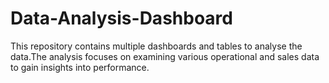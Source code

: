 # Data-Analysis-Dashboard
This repository contains multiple dashboards and tables to analyse the data.The analysis focuses on examining various operational and sales data to gain insights into performance.
